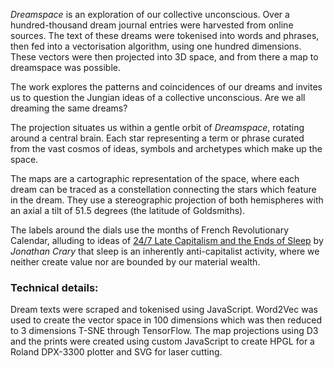 _Dreamspace_ is an exploration of our collective unconscious. Over a hundred-thousand dream journal entries were harvested from online sources. The text of these dreams were tokenised into words and phrases, then fed into a vectorisation algorithm, using one hundred dimensions. These vectors were then projected into 3D space, and from there a map to dreamspace was possible.

The work explores the patterns and coincidences of our dreams and invites us to question the Jungian ideas of a collective unconscious. Are we all dreaming the same dreams? 

The projection situates us within a gentle orbit of _Dreamspace_, rotating around a central brain. Each star representing a term or phrase curated from the vast cosmos of ideas, symbols and archetypes which make up the space.

The maps are a cartographic representation of the space, where each dream can be traced as a constellation connecting the stars which feature in the dream. They use a stereographic projection of both hemispheres with an axial a tilt of 51.5 degrees (the latitude of Goldsmiths). 

The labels around the dials use the months of French Revolutionary Calendar, alluding to ideas of [24/7 Late Capitalism and the Ends of Sleep](https://www.versobooks.com/books/1570-24-7) by _Jonathan Crary_ that sleep is an inherently anti-capitalist activity, where we neither create value nor are bounded by our material wealth.

### Technical details:
Dream texts were scraped and tokenised using JavaScript. Word2Vec was used to create the vector space in 100 dimensions which was then reduced to 3 dimensions T-SNE through TensorFlow. The map projections using D3 and the prints were created using custom JavaScript to create HPGL for a Roland DPX-3300 plotter and SVG for laser cutting.